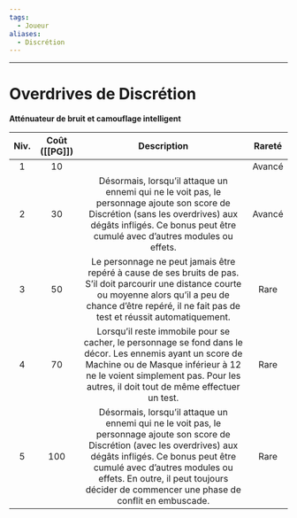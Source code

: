 ```yaml
---
tags:
  - Joueur
aliases:
  - Discrétion
---
```

___
# Overdrives de Discrétion
**Atténuateur de bruit et camouflage intelligent**

| Niv. | Coût ([[PG]]) |                                                                                                                                           Description                                                                                                                                            | Rareté |
| :--: | :-----------: | :----------------------------------------------------------------------------------------------------------------------------------------------------------------------------------------------------------------------------------------------------------------------------------------------: | :----: |
|  1   |      10       |                                                                                                                                                                                                                                                                                                  | Avancé |
|  2   |      30       |                                          Désormais, lorsqu’il attaque un ennemi qui ne le voit pas, le personnage ajoute son score de Discrétion (sans les overdrives) aux dégâts infligés. Ce bonus peut être cumulé avec d’autres modules ou effets.                                           | Avancé |
|  3   |      50       |                                     Le personnage ne peut jamais être repéré à cause de ses bruits de pas. S’il doit parcourir une distance courte ou moyenne alors qu’il a peu de chance d’être repéré, il ne fait pas de test et réussit automatiquement.                                      |  Rare  |
|  4   |      70       |                              Lorsqu’il reste immobile pour se cacher, le personnage se fond dans le décor. Les ennemis ayant un score de Machine ou de Masque inférieur à 12 ne le voient simplement pas. Pour les autres, il doit tout de même effectuer un test.                               |  Rare  |
|  5   |      100      | Désormais, lorsqu’il attaque un ennemi qui ne le voit pas, le personnage ajoute son score de Discrétion (avec les overdrives) aux dégâts infligés. Ce bonus peut être cumulé avec d’autres modules ou effets. En outre, il peut toujours décider de commencer une phase de conflit en embuscade. |  Rare  |
